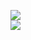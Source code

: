 [![](https://img.shields.io/badge/Made%20With-Github%20Spray-lightgrey.svg?style=for-the-badge&logo=github)](https://github.com/Annihil/github-spray#13256)  
[![](https://i.imgur.com/2DrTn0Z.gif)](https://github.com/Annihil/github-spray)
